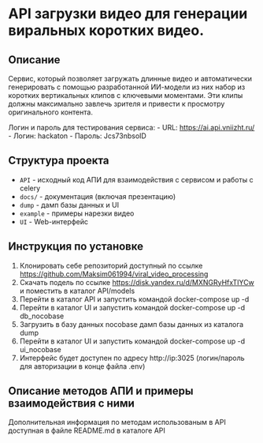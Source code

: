 # API загрузки видео для генерации виральных коротких видео.

## Описание

Сервис, который позволяет загружать длинные видео и автоматически генерировать с помощью разработанной ИИ-модели 
из них набор из коротких вертикальных клипов с ключевыми моментами. Эти клипы должны  максимально завлечь зрителя и 
привести к просмотру оригинального контента.

Логин и пароль для тестирования сервиса:
    - URL: https://ai.api.vniizht.ru/ 
	- Логин: hackaton
	- Пароль: Jcs73nbsoID

## Структура проекта

- `API` - исходный код АПИ для взаимодействия с сервисом и работы с celery
- `docs/` - документация (включая презентацию)
- `dump` - дамп базы данных и UI
- `example` - примеры нарезки видео
- `UI` - Web-интерфейс

## Инструкция по установке

1. Клонировать себе репозиторий доступный по ссылке https://github.com/Maksim061994/viral_video_processing
2. Скачать подель по ссылке https://disk.yandex.ru/d/MXNGRyHfxTIYCw и поместить в каталог API/models
3. Перейти в каталог API и запустить командой docker-compose up -d
4. Перейти в каталог UI и запустить командой docker-compose up -d db_nocobase
5. Загрузить в базу данных nocobase дамп базы данных из каталога dump
6. Перейти в каталог UI и запустить командой docker-compose up -d ui_nocobase
7. Интерфейс будет доступен по адресу http://ip:3025 (логин/пароль для авторизации в конце файла .env)


## Описание методов АПИ и примеры взаимодействия с ними


Дополнительная информация по методам использованым в API доступная в файле README.md в каталоге API
